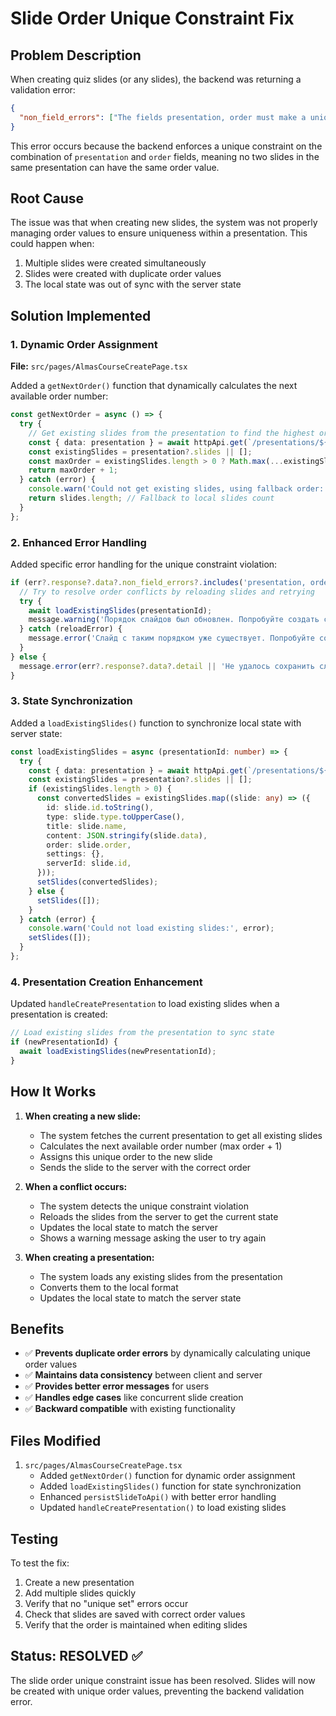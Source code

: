 # Slide Order Unique Constraint Fix

## Problem Description
When creating quiz slides (or any slides), the backend was returning a validation error:
```json
{
  "non_field_errors": ["The fields presentation, order must make a unique set."]
}
```

This error occurs because the backend enforces a unique constraint on the combination of `presentation` and `order` fields, meaning no two slides in the same presentation can have the same order value.

## Root Cause
The issue was that when creating new slides, the system was not properly managing order values to ensure uniqueness within a presentation. This could happen when:

1. Multiple slides were created simultaneously
2. Slides were created with duplicate order values
3. The local state was out of sync with the server state

## Solution Implemented

### 1. Dynamic Order Assignment
**File:** `src/pages/AlmasCourseCreatePage.tsx`

Added a `getNextOrder()` function that dynamically calculates the next available order number:

```typescript
const getNextOrder = async () => {
  try {
    // Get existing slides from the presentation to find the highest order
    const { data: presentation } = await httpApi.get(`/presentations/${presentationId}/`);
    const existingSlides = presentation?.slides || [];
    const maxOrder = existingSlides.length > 0 ? Math.max(...existingSlides.map((s: any) => s.order || 0)) : -1;
    return maxOrder + 1;
  } catch (error) {
    console.warn('Could not get existing slides, using fallback order:', error);
    return slides.length; // Fallback to local slides count
  }
};
```

### 2. Enhanced Error Handling
Added specific error handling for the unique constraint violation:

```typescript
if (err?.response?.data?.non_field_errors?.includes('presentation, order must make a unique set')) {
  // Try to resolve order conflicts by reloading slides and retrying
  try {
    await loadExistingSlides(presentationId);
    message.warning('Порядок слайдов был обновлен. Попробуйте создать слайд снова.');
  } catch (reloadError) {
    message.error('Слайд с таким порядком уже существует. Попробуйте создать слайд снова.');
  }
} else {
  message.error(err?.response?.data?.detail || 'Не удалось сохранить слайд');
}
```

### 3. State Synchronization
Added a `loadExistingSlides()` function to synchronize local state with server state:

```typescript
const loadExistingSlides = async (presentationId: number) => {
  try {
    const { data: presentation } = await httpApi.get(`/presentations/${presentationId}/`);
    const existingSlides = presentation?.slides || [];
    if (existingSlides.length > 0) {
      const convertedSlides = existingSlides.map((slide: any) => ({
        id: slide.id.toString(),
        type: slide.type.toUpperCase(),
        title: slide.name,
        content: JSON.stringify(slide.data),
        order: slide.order,
        settings: {},
        serverId: slide.id,
      }));
      setSlides(convertedSlides);
    } else {
      setSlides([]);
    }
  } catch (error) {
    console.warn('Could not load existing slides:', error);
    setSlides([]);
  }
};
```

### 4. Presentation Creation Enhancement
Updated `handleCreatePresentation` to load existing slides when a presentation is created:

```typescript
// Load existing slides from the presentation to sync state
if (newPresentationId) {
  await loadExistingSlides(newPresentationId);
}
```

## How It Works

1. **When creating a new slide:**
   - The system fetches the current presentation to get all existing slides
   - Calculates the next available order number (max order + 1)
   - Assigns this unique order to the new slide
   - Sends the slide to the server with the correct order

2. **When a conflict occurs:**
   - The system detects the unique constraint violation
   - Reloads the slides from the server to get the current state
   - Updates the local state to match the server
   - Shows a warning message asking the user to try again

3. **When creating a presentation:**
   - The system loads any existing slides from the presentation
   - Converts them to the local format
   - Updates the local state to match the server state

## Benefits

- ✅ **Prevents duplicate order errors** by dynamically calculating unique order values
- ✅ **Maintains data consistency** between client and server
- ✅ **Provides better error messages** for users
- ✅ **Handles edge cases** like concurrent slide creation
- ✅ **Backward compatible** with existing functionality

## Files Modified

1. `src/pages/AlmasCourseCreatePage.tsx`
   - Added `getNextOrder()` function for dynamic order assignment
   - Added `loadExistingSlides()` function for state synchronization
   - Enhanced `persistSlideToApi()` with better error handling
   - Updated `handleCreatePresentation()` to load existing slides

## Testing

To test the fix:

1. Create a new presentation
2. Add multiple slides quickly
3. Verify that no "unique set" errors occur
4. Check that slides are saved with correct order values
5. Verify that the order is maintained when editing slides

## Status: RESOLVED ✅

The slide order unique constraint issue has been resolved. Slides will now be created with unique order values, preventing the backend validation error.
